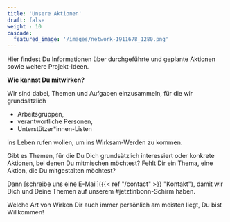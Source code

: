 ```yaml
---
title: 'Unsere Aktionen'
draft: false
weight : 10
cascade:
  featured_image: '/images/network-1911678_1280.png'
---
```


Hier findest Du Informationen über durchgeführte und geplante Aktionen sowie weitere Projekt-Ideen.

<!--more-->

**Wie kannst Du mitwirken?**

Wir sind dabei, Themen und Aufgaben einzusammeln, für die wir grundsätzlich 

- Arbeitsgruppen, 
- verantwortliche Personen, 
- Unterstützer*innen-Listen 

ins Leben rufen wollen, um ins Wirksam-Werden zu kommen.

Gibt es Themen, für die Du Dich grundsätzlich interessiert oder konkrete Aktionen, bei denen Du mitmischen möchtest? Fehlt Dir ein Thema, eine Aktion, die Du mitgestalten möchtest?

Dann [schreibe uns eine E-Mail]({{< ref "/contact" >}} "Kontakt"), damit wir Dich und Deine Themen auf unserem #jetztinbonn-Schirm haben. 

Welche Art von Wirken Dir auch immer persönlich am meisten liegt, Du bist Willkommen!